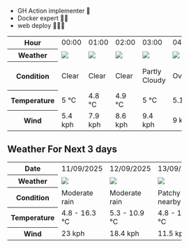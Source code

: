 - GH Action implementer 🚀
- Docker expert 🐳🚢
- web deploy 👨🏻‍💻

<div style="width:400px">


<table>
    <tr>
        <th>Hour</th>
        <td>00:00</td><td>01:00</td><td>02:00</td><td>03:00</td><td>04:00</td><td>05:00</td><td>06:00</td><td>07:00</td><td>08:00</td><td>09:00</td><td>10:00</td><td>11:00</td><td>12:00</td><td>13:00</td><td>14:00</td><td>15:00</td><td>16:00</td><td>17:00</td><td>18:00</td><td>19:00</td><td>20:00</td><td>21:00</td><td>22:00</td><td>23:00</td>
    </tr>
    <tr>
        <th>Weather</th>
        <td><img src="https://cdn.weatherapi.com/weather/64x64/night/113.png"></img></td><td><img src="https://cdn.weatherapi.com/weather/64x64/night/113.png"></img></td><td><img src="https://cdn.weatherapi.com/weather/64x64/night/113.png"></img></td><td><img src="https://cdn.weatherapi.com/weather/64x64/night/116.png"></img></td><td><img src="https://cdn.weatherapi.com/weather/64x64/night/122.png"></img></td><td><img src="https://cdn.weatherapi.com/weather/64x64/night/122.png"></img></td><td><img src="https://cdn.weatherapi.com/weather/64x64/night/119.png"></img></td><td><img src="https://cdn.weatherapi.com/weather/64x64/night/122.png"></img></td><td><img src="https://cdn.weatherapi.com/weather/64x64/day/122.png"></img></td><td><img src="https://cdn.weatherapi.com/weather/64x64/day/119.png"></img></td><td><img src="https://cdn.weatherapi.com/weather/64x64/day/122.png"></img></td><td><img src="https://cdn.weatherapi.com/weather/64x64/day/119.png"></img></td><td><img src="https://cdn.weatherapi.com/weather/64x64/day/113.png"></img></td><td><img src="https://cdn.weatherapi.com/weather/64x64/day/122.png"></img></td><td><img src="https://cdn.weatherapi.com/weather/64x64/day/122.png"></img></td><td><img src="https://cdn.weatherapi.com/weather/64x64/day/122.png"></img></td><td><img src="https://cdn.weatherapi.com/weather/64x64/day/122.png"></img></td><td><img src="https://cdn.weatherapi.com/weather/64x64/day/116.png"></img></td><td><img src="https://cdn.weatherapi.com/weather/64x64/day/113.png"></img></td><td><img src="https://cdn.weatherapi.com/weather/64x64/day/113.png"></img></td><td><img src="https://cdn.weatherapi.com/weather/64x64/night/293.png"></img></td><td><img src="https://cdn.weatherapi.com/weather/64x64/night/302.png"></img></td><td><img src="https://cdn.weatherapi.com/weather/64x64/night/302.png"></img></td><td><img src="https://cdn.weatherapi.com/weather/64x64/night/302.png"></img></td>
    </tr>
    <tr>
        <th>Condition</th>
        <td width="200px">Clear </td><td width="200px">Clear </td><td width="200px">Clear </td><td width="200px">Partly Cloudy </td><td width="200px">Overcast </td><td width="200px">Overcast </td><td width="200px">Cloudy </td><td width="200px">Overcast </td><td width="200px">Overcast </td><td width="200px">Cloudy </td><td width="200px">Overcast </td><td width="200px">Cloudy </td><td width="200px">Sunny</td><td width="200px">Overcast </td><td width="200px">Overcast </td><td width="200px">Overcast </td><td width="200px">Overcast </td><td width="200px">Partly Cloudy </td><td width="200px">Sunny</td><td width="200px">Sunny</td><td width="200px">Patchy light rain</td><td width="200px">Moderate rain</td><td width="200px">Moderate rain</td><td width="200px">Moderate rain</td>
    </tr>
    <tr>
        <th>Temperature</th>
        <td>5 °C</td><td>4.8 °C</td><td>4.9 °C</td><td>5 °C</td><td>5.1 °C</td><td>5 °C</td><td>3 °C</td><td>5.3 °C</td><td>6.4 °C</td><td>9 °C</td><td>11.1 °C</td><td>12.8 °C</td><td>14.3 °C</td><td>15.7 °C</td><td>16.3 °C</td><td>15.8 °C</td><td>15.2 °C</td><td>14.6 °C</td><td>13.1 °C</td><td>11.2 °C</td><td>10.2 °C</td><td>8.1 °C</td><td>8.1 °C</td><td>8 °C</td>
    </tr>
    <tr>
        <th>Wind</th>
        <td>5.4 kph</td><td>7.9 kph</td><td>8.6 kph</td><td>9.4 kph</td><td>9 kph</td><td>9.7 kph</td><td>10.4 kph</td><td>11.9 kph</td><td>11.9 kph</td><td>12.6 kph</td><td>13.7 kph</td><td>16.2 kph</td><td>18.4 kph</td><td>19.8 kph</td><td>18.7 kph</td><td>18.4 kph</td><td>22 kph</td><td>22.7 kph</td><td>23 kph</td><td>20.2 kph</td><td>19.8 kph</td><td>16.9 kph</td><td>10.8 kph</td><td>9.7 kph</td>
    </tr>
</table>


<div/>

## Weather For Next 3 days

<div style="width:400px">


<table>
    <tr>
        <th>Date</th>
        <td>11/09/2025</td><td>12/09/2025</td><td>13/09/2025</td>
    </tr>
    <tr>
        <th>Weather</th>
        <td><img src="https://cdn.weatherapi.com/weather/64x64/day/302.png"/></td><td><img src="https://cdn.weatherapi.com/weather/64x64/day/302.png"/></td><td><img src="https://cdn.weatherapi.com/weather/64x64/day/176.png"/></td>
    </tr>
    <tr>
        <th>Condition</th>
        <td width="200px">Moderate rain</td><td width="200px">Moderate rain</td><td width="200px">Patchy rain nearby</td>
    </tr>
    <tr>
        <th>Temperature</th>
        <td>4.8 -  16.3 °C</td><td>5.3 -  10.9 °C</td><td>4.8 -  13.7 °C</td>
    </tr>
    <tr>
        <th>Wind</th>
        <td>23 kph</td><td>18.4 kph</td><td>11.5 kph</td>
    </tr>
</table>


<div/>


